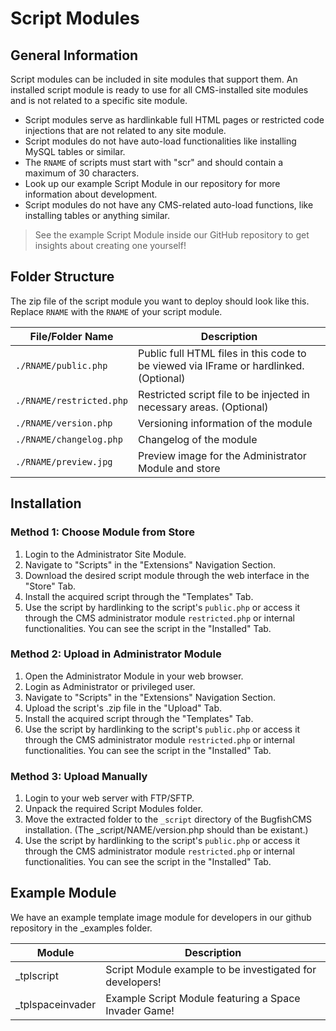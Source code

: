 # Script Modules

## General Information

Script modules can be included in site modules that support them. An installed script module is ready to use for all CMS-installed site modules and is not related to a specific site module.

- Script modules serve as hardlinkable full HTML pages or restricted code injections that are not related to any site module.
- Script modules do not have auto-load functionalities like installing MySQL tables or similar.
- The `RNAME` of scripts must start with "scr" and should contain a maximum of 30 characters.
- Look up our example Script Module in our repository for more information about development.
- Script modules do not have any CMS-related auto-load functions, like installing tables or anything similar.

> See the example Script Module inside our GitHub repository to get insights about creating one yourself!

## Folder Structure

The zip file of the script module you want to deploy should look like this. Replace `RNAME` with the `RNAME` of your script module.

| File/Folder Name    | Description                                                                                             |
|---------------------|---------------------------------------------------------------------------------------------------------|
| `./RNAME/public.php`    | Public full HTML files in this code to be viewed via IFrame or hardlinked. (Optional)                  |
| `./RNAME/restricted.php` | Restricted script file to be injected in necessary areas. (Optional)                                    |
| `./RNAME/version.php`   | Versioning information of the module                                                                    |
| `./RNAME/changelog.php` | Changelog of the module                                                                                 |
| `./RNAME/preview.jpg`   | Preview image for the Administrator Module and store                                                    |

## Installation

### Method 1: Choose Module from Store

1. Login to the Administrator Site Module.
2. Navigate to "Scripts" in the "Extensions" Navigation Section.
3. Download the desired script module through the web interface in the "Store" Tab.
4. Install the acquired script through the "Templates" Tab.
5. Use the script by hardlinking to the script's `public.php` or access it through the CMS administrator module `restricted.php` or internal functionalities. You can see the script in the "Installed" Tab.

### Method 2: Upload in Administrator Module

1. Open the Administrator Module in your web browser.
2. Login as Administrator or privileged user.
3. Navigate to "Scripts" in the "Extensions" Navigation Section.
4. Upload the script's .zip file in the "Upload" Tab.
5. Install the acquired script through the "Templates" Tab.
6. Use the script by hardlinking to the script's `public.php` or access it through the CMS administrator module `restricted.php` or internal functionalities. You can see the script in the "Installed" Tab.

### Method 3: Upload Manually

1. Login to your web server with FTP/SFTP.
2. Unpack the required Script Modules folder.
3. Move the extracted folder to the `_script` directory of the BugfishCMS installation. (The _script/NAME/version.php should than be existant.)
4. Use the script by hardlinking to the script's `public.php` or access it through the CMS administrator module `restricted.php` or internal functionalities. You can see the script in the "Installed" Tab.

## Example Module

We have an example template image module for developers in our github repository in the _examples folder.

|Module| Description|
|---|----|
|_tplscript | Script Module example to be investigated for developers! |
|_tplspaceinvader | Example Script Module featuring a Space Invader Game! |